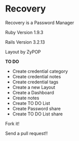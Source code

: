 Recovery
========

Recovery is a Password Manager

Ruby Version 1.9.3

Rails Version 3.2.13

Layout by ZyPOP

**TO DO**

* Create credential category
* Create credential notes
* Create credential tags
* Create a new Layout
* Create a Dashboard
* Create notes
* Create TO DO List
* Create Password share
* Create TO DO List share

Fork it!

Send a pull request!!

